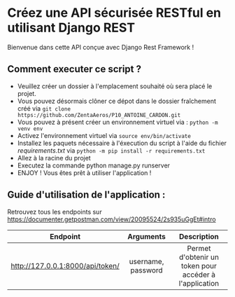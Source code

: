 # Créez une API sécurisée RESTful en utilisant Django REST
Bienvenue dans cette API conçue avec Django Rest Framework !

## Comment executer ce script ?
* Veuillez créer un dossier à l'emplacement souhaité où sera placé le projet.
* Vous pouvez désormais clôner ce dépot dans le dossier fraîchement créé via `git clone https://github.com/ZentaAeros/P10_ANTOINE_CARDON.git`
* Vous pouvez à présent créer un environnement virtuel via : `python -m venv env`
* Activez l'environnement virtuel via `source env/bin/activate`
* Installez les paquets nécessaire à l'éxecution du script à l'aide du fichier *requirements.txt* via `python -m pip install -r requirements.txt`
* Allez à la racine du projet
* Executez la commande python manage.py runserver
* ENJOY ! Vous êtes prêt à utiliser l'application !

## Guide d'utilisation de l'application :
Retrouvez tous les endpoints sur https://documenter.getpostman.com/view/20095524/2s935uGgEt#intro

|   Endpoint   |   Arguments |   Description |
|:-:           |:-:          |:-:            |
|http://127.0.0.1:8000/api/token/| username, password | Permet d'obtenir un token pour accéder à l'application            |
